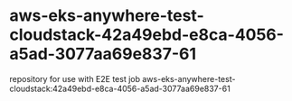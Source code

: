 # aws-eks-anywhere-test-cloudstack-42a49ebd-e8ca-4056-a5ad-3077aa69e837-61
repository for use with E2E test job aws-eks-anywhere-test-cloudstack:42a49ebd-e8ca-4056-a5ad-3077aa69e837-61
